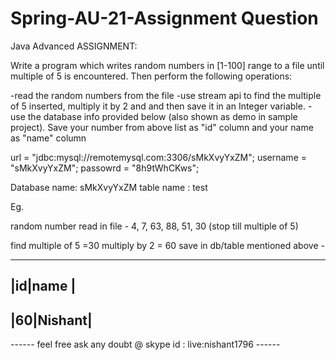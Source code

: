 # Spring-AU-21-Assignment Question
Java Advanced ASSIGNMENT:

Write a program which writes random numbers in [1-100] range to a file until multiple of 5 is encountered. 
Then perform the following operations:

 -read the random numbers from the file
 -use stream api to find the multiple of 5 inserted, multiply it by 2 and and then save it in an Integer variable.
 -use the database info provided below (also shown as demo in sample project). Save your number from above list as "id" column and your name as "name" column

url = "jdbc:mysql://remotemysql.com:3306/sMkXvyYxZM";
username = "sMkXvyYxZM";
passowrd = "8h9tWhCKws";

Database name: sMkXvyYxZM
table name : test

Eg. 

random number read in file - 4, 7, 63, 88, 51, 30 (stop till multiple of 5)

find multiple of 5 =30
multiply by 2 = 60
save in db/table mentioned above - 

-----------
|id|name   |
-----------
|60|Nishant|
------------


------ feel free ask any doubt @ skype id : live:nishant1796 ------